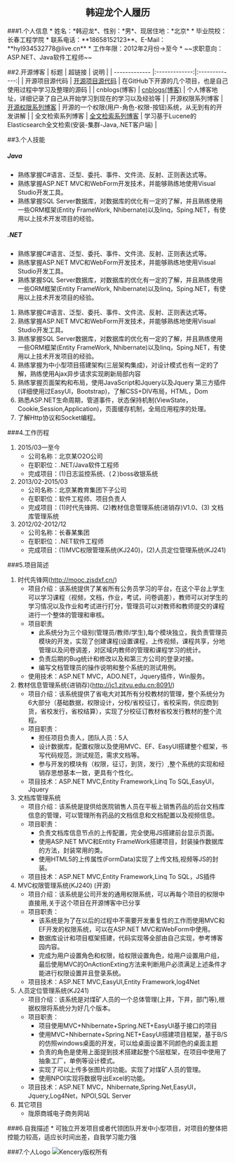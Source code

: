 ﻿<h2 align = "center">韩迎龙个人履历</h2>
###1.个人信息
* 姓名：*韩迎龙*、性别：*男*、现居住地：*北京*
* 毕业院校：长春工程学院
* 联系电话：**18658152123**、E-Mail：**hyl934532778@live.cn**
* 工作年限：2012年2月份->至今
* ~~求职意向：ASP.NET、Java软件工程师~~	 

##2.开源博客
| 标题        | 超链接           | 说明           |
| ------------- |:-------------:|:-------------:|
| 开源项目源代码     | [开源项目源代码](https://github.com/kencery "开源项目源代码") | 在GitHub下开源的几个项目，也是自己使用过程中学习及整理的源码 |
| cnblogs(博客)      | [cnblogs(博客)](http://www.cnblogs.com/hanyinglong "cnblogs(博客)")      |  个人博客地址，详细记录了自己从开始学习到现在的学习以及经验等 |
| 开源权限系列博客 |  [开源权限系列博客](http://www.cnblogs.com/hanyinglong/archive/2013/03/22/2976478.html "开源权限系列博客")   | 开源的一个权限(用户-角色-权限-按钮)系统，从无到有的开发讲解  |
| 全文检索系列博客 |  [全文检索系列博客](http://www.cnblogs.com/hanyinglong/p/5464604.html,"全文检索系列博客")   | 学习基于Lucene的Elasticsearch全文检索(安装-集群-Java,.NET客户端) |

##3.个人技能
##### Java
* 熟练掌握C#语言、泛型、委托、事件、文件流、反射、正则表达式等。
* 熟练掌握ASP.NET MVC和WebForm开发技术，并能够熟练地使用Visual Studio开发工具。
* 熟练掌握SQL Server数据库，对数据库的优化有一定的了解，并且熟练使用一些ORM框架(Entity FrameWork, Nhibernate)以及linq，Sping.NET，有使用以上技术开发项目的经验。

##### .NET
* 熟练掌握C#语言、泛型、委托、事件、文件流、反射、正则表达式等。
* 熟练掌握ASP.NET MVC和WebForm开发技术，并能够熟练地使用Visual Studio开发工具。
* 熟练掌握SQL Server数据库，对数据库的优化有一定的了解，并且熟练使用一些ORM框架(Entity FrameWork, Nhibernate)以及linq，Sping.NET，有使用以上技术开发项目的经验。



1. 熟练掌握C#语言、泛型、委托、事件、文件流、反射、正则表达式等。
2. 熟练掌握ASP.NET MVC和WebForm开发技术，并能够熟练地使用Visual Studio开发工具。
3. 熟练掌握SQL Server数据库，对数据库的优化有一定的了解，并且熟练使用一些ORM框架(Entity FrameWork, Nhibernate)以及linq，Sping.NET，有使用以上技术开发项目的经验。
4. 熟练掌握为中小型项目搭建架构(三层架构集成)，对设计模式也有一定的了解，熟练使用Ajax异步请求实现刷新局部内容
5. 熟练掌握页面架构和布局，使用JavaScript和Jquery以及Jquery
第三方插件(详细使用过EasyUI，Bootstrap)，了解CSS+DIV布局，HTML，Dom
6. 熟悉ASP.NET生命周期，管道事件，状态保持机制(ViewState，Cookie,Session,Application)，页面缓存机制，全局应用程序的处理。
7. 了解Http协议和Socket编程。

###4.工作历程
1. 2015/03—至今
	* 公司名称：北京某O2O公司
	* 在职职位：.NET/Java软件工程师
	* 完成项目：(1)日志监控系统、(２)boss收银系统
2. 2013/02-2015/03
	* 公司名称：北京某教育集团下子公司
	* 在职职位：软件工程师、项目负责人
	* 完成项目：(1)时代先锋网、(2)教材信息管理系统(进销存)V1.0、(3) 文档库管理系统
3. 2012/02-2012/12
	* 公司名称：长春某集团
	* 在职职位：.NET软件工程师
	* 完成项目：(1)MVC权限管理系统(KJ240)，(2)人员定位管理系统(KJ241)

###5.项目简述
1. 时代先锋网(http://mooc.zjsdxf.cn/)
	* 项目介绍：该系统提供了某省所有公务员学习的平台，在这个平台上学生可以学习课程（视频，文档，作业，考试，问卷调差），教师可以对学生的学习情况以及作业和考试进行打分，管理员可以对教师和教师提交的课程进行一个整体的管理和审核。
	* 项目职责
		* 此系统分为三个级别(管理员/教师/学生),每个模块独立，我负责管理员模块的开发，实现了创建课程(设置课程，上传视频，课程共享，分地管理以及问卷调差，对区域内教师的管理和课程学习的统计。
		* 负责后期的Bug统计和修改以及和第三方公司的登录对接。
		* 编写文档管理员的操作说明和整个系统的测试用例。
	* 使用技术：ASP.NET MVC，ADO.NET，Jquery插件，Win服务。
2. 教材信息管理系统(进销存)(http://jc1.zjtvu.edu.cn:8091/)
	* 项目介绍：该系统提供了省电大对其所有分校教材的管理，整个系统分为6大部分（基础数据，权限设计，分校/省校征订，省校采购，供应商到货，省校发行，省校结算），实现了分校征订教材省校发行教材的整个流程。
	* 项目职责：
		* 担任项目负责人，团队人员：5人
		* 设计数据库，配置权限以及使用MVC、EF、EasyUI搭建整个框架，书写代码规范，测试规范，需求文档等。
		* 参与开发的模块有（权限，征订，到货，发行）,整个系统的实现和经销存思想基本一致，更具有个性化。
	* 项目技术：ASP.NET MVC,Entity Framework,Linq To SQL,EasyUI，Jquery
3. 文档库管理系统
	* 项目介绍：该系统是提供给医院销售人员在平板上销售药品的后台文档库信息的管理，可以管理所有药品的文档信息和文档配置以及视频信息。
	* 项目职责：
		* 负责文档库信息节点的上传配置，完全使用JS搭建前台显示页面。
		* 使用ASP.NET MVC和Entity FrameWork搭建项目，封装操作数据库的方法，封装常用的类。
		* 使用HTML5的上传属性(FormData)实现了上传文档,视频等JS的封装。
	* 项目技术：ASP.NET MVC,Entity Framework,Linq To SQL，JS插件
4. MVC权限管理系统(KJ240) (开源)
	* 项目介绍：该系统是公司开发的通用权限系统，可以再每个项目的权限中直接用,关于这个项目在开源博客中已分享
	* 项目职责：
		* 该系统是为了在以后的过程中不需要开发重复性的工作而使用MVC和EF开发的权限系统，可以在ASP.NET MVC和WebForm中使用。
		* 数据库设计和项目框架搭建，代码实现等全部由自己实现，参考博客园内容。
		* 完成为用户设置角色和权限，给权限设置角色，给用户设置用户组，最后使用MVC的OnActionExting方法来判断用户必须满足上述条件才能进行权限设置并且登录系统。
	* 项目技术：ASP.NET MVC,EasyUI,Entity Framework,log4Net
5. 人员定位管理系统(KJ241)
	* 项目介绍：该系统是对煤矿人员的一个总体管理(上井，下井，部门等),根据权限将系统分为好几个版本。
	* 项目职责：
		* 项目使用MVC+Nhibernate+Spring.NET+EasyUI基于接口的项目
		* 使用MVC+Nhibernate+Spring.NET+EasyUI搭建项目框架，基于B/S的仿照windows桌面的开发，可以给桌面设置不同颜色的桌面主题
		* 负责的角色是使用上面提到技术搭建起整个5层框架，在项目中使用了抽象工厂，单例等设计模式。
		* 实现了可以上传多张图片的功能。实现了对煤矿人员的管理。
		* 使用NPOI实现将数据导出Excel的功能。
	* 项目技术：ASP.NET MVC，Nhibernate,Spring.Net,EasyUI，Jquery,Log4Net，NPOI,SQL Server
6. 其它项目
	* 陇原商城电子商务网站

###6.自我描述
	* 可独立开发项目或者代领团队开发中小型项目，对项目的整体把控能力较高，适应长时间出差，自我学习能力强

###7.个人Logo
![Kencery版权所有](http://pic.cnblogs.com/avatar/a359161.png?id=01220003)
